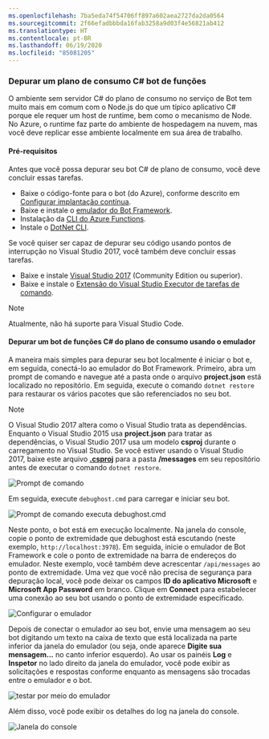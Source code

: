 ```yaml
---
ms.openlocfilehash: 7ba5eda74f54706ff897a602aea2727da2da0564
ms.sourcegitcommit: 2f66efadbbbda16fab3258a9d03f4e56821ab412
ms.translationtype: HT
ms.contentlocale: pt-BR
ms.lasthandoff: 06/19/2020
ms.locfileid: "85081205"
---
```

### <a name="debug-a-consumption-plan-c-functions-bot"></a><a id="debug-csharp-serverless"></a> Depurar um plano de consumo C\# bot de funções

O ambiente sem servidor C\# do plano de consumo no serviço de Bot tem muito mais em comum com o Node.js do que um típico aplicativo C\# porque ele requer um host de runtime, bem como o mecanismo de Node. No Azure, o runtime faz parte do ambiente de hospedagem na nuvem, mas você deve replicar esse ambiente localmente em sua área de trabalho.

#### <a name="prerequisites"></a>Pré-requisitos

Antes que você possa depurar seu bot C# de plano de consumo, você deve concluir essas tarefas.

- Baixe o código-fonte para o bot (do Azure), conforme descrito em [Configurar implantação contínua](https://aka.ms/bot-framework-emulator-publish-continuous-deployment).
- Baixe e instale o [emulador do Bot Framework](https://aka.ms/Emulator-wiki-getting-started).
- Instalação da <a href="https://www.npmjs.com/package/azure-functions-cli" target="_blank">CLI do Azure Functions</a>.
- Instale o <a href="https://github.com/dotnet/cli" target="_blank">DotNet CLI</a>.

Se você quiser ser capaz de depurar seu código usando pontos de interrupção no Visual Studio 2017, você também deve concluir essas tarefas.

- Baixe e instale <a href="https://www.visualstudio.com/downloads/" target="_blank">Visual Studio 2017</a> (Community Edition ou superior).
- Baixe e instale o <a href="https://visualstudiogallery.msdn.microsoft.com/e6bf6a3d-7411-4494-8a1e-28c1a8c4ce99" target="_blank">Extensão do Visual Studio Executor de tarefas de comando</a>.

> [!NOTE]
> Atualmente, não há suporte para Visual Studio Code.

#### <a name="debug-a-consumption-plan-c-functions-bot-using-the-emulator"></a>Depurar um bot de funções C# do plano de consumo usando o emulador

A maneira mais simples para depurar seu bot localmente é iniciar o bot e, em seguida, conectá-lo ao emulador do Bot Framework.
Primeiro, abra um prompt de comando e navegue até a pasta onde o arquivo **project.json** está localizado no repositório. Em seguida, execute o comando `dotnet restore` para restaurar os vários pacotes que são referenciados no seu bot.

> [!NOTE]
> O Visual Studio 2017 altera como o Visual Studio trata as dependências.
> Enquanto o Visual Studio 2015 usa **project.json** para tratar as dependências, o Visual Studio 2017 usa um modelo **csproj** durante o carregamento no Visual Studio.
> Se você estiver usando o Visual Studio 2017, baixe este arquivo [ **.csproj**](https://aka.ms/v3-dotnet-debug-csproj) para a pasta **/messages** em seu repositório antes de executar o comando `dotnet restore`.

![Prompt de comando](~/media/bot-service-debug-bot/csharp-azureservice-debug-envconfig.png)

Em seguida, execute `debughost.cmd` para carregar e iniciar seu bot.

![Prompt de comando executa debughost.cmd](~/media/bot-service-debug-bot/csharp-azureservice-debug-debughost.png)

Neste ponto, o bot está em execução localmente. Na janela do console, copie o ponto de extremidade que debughost está escutando (neste exemplo, `http://localhost:3978`). Em seguida, inicie o emulador de Bot Framework e cole o ponto de extremidade na barra de endereços do emulador. Neste exemplo, você também deve acrescentar `/api/messages` ao ponto de extremidade. Uma vez que você não precisa de segurança para depuração local, você pode deixar os campos **ID do aplicativo Microsoft** e **Microsoft App Password** em branco. Clique em **Connect** para estabelecer uma conexão ao seu bot usando o ponto de extremidade especificado.

![Configurar o emulador](~/media/bot-service-debug-bot/mac-azureservice-emulator-config.png)

Depois de conectar o emulador ao seu bot, envie uma mensagem ao seu bot digitando um texto na caixa de texto que está localizada na parte inferior da janela do emulador (ou seja, onde aparece **Digite sua mensagem...**  no canto inferior esquerdo). Ao usar os painéis **Log** e **Inspetor** no lado direito da janela do emulador, você pode exibir as solicitações e respostas conforme enquanto as mensagens são trocadas entre o emulador e o bot.

![testar por meio do emulador](~/media/bot-service-debug-bot/mac-azureservice-debug-emulator.png)

Além disso, você pode exibir os detalhes do log na janela do console.

![Janela do console](~/media/bot-service-debug-bot/csharp-azureservice-debug-debughostlogging.png)